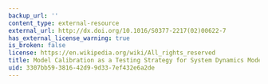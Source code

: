 ```yaml
---
backup_url: ''
content_type: external-resource
external_url: http://dx.doi.org/10.1016/S0377-2217(02)00622-7
has_external_license_warning: true
is_broken: false
license: https://en.wikipedia.org/wiki/All_rights_reserved
title: Model Calibration as a Testing Strategy for System Dynamics Models
uid: 3307bb59-3816-42d9-9d33-7ef432e6a2de
---
```

